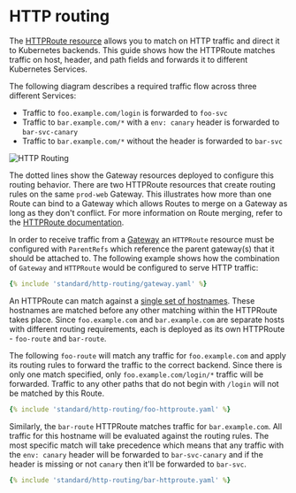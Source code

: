 # HTTP routing

The [HTTPRoute resource](/api-types/httproute) allows you to match on HTTP traffic and
direct it to Kubernetes backends. This guide shows how the HTTPRoute matches
traffic on host, header, and path fields and forwards it to different
Kubernetes Services.

The following diagram describes a required traffic flow across three different
Services:

- Traffic to `foo.example.com/login` is forwarded to `foo-svc`
- Traffic to `bar.example.com/*` with a `env: canary` header is forwarded
to `bar-svc-canary`
- Traffic to `bar.example.com/*` without the header is forwarded to `bar-svc`

![HTTP Routing](/images/http-routing.png)

The dotted lines show the Gateway resources deployed to configure this routing
behavior. There are two HTTPRoute resources that create routing rules on the
same `prod-web` Gateway. This illustrates how more than one Route can bind to a
Gateway which allows Routes to merge on a Gateway as long as they don't
conflict. For more information on Route merging, refer to the [HTTPRoute
documentation](/api-types/httproute#merging).

In order to receive traffic from a [Gateway][gateway] an `HTTPRoute` resource
must be configured with `ParentRefs` which reference the parent gateway(s) that it
should be attached to. The following example shows how the combination
of `Gateway` and `HTTPRoute` would be configured to serve HTTP traffic:

```yaml
{% include 'standard/http-routing/gateway.yaml' %}
```

An HTTPRoute can match against a [single set of hostnames][spec].
These hostnames are matched before any other matching within the HTTPRoute takes
place. Since `foo.example.com` and `bar.example.com` are separate hosts with
different routing requirements, each is deployed as its own HTTPRoute -
`foo-route` and `bar-route`.

The following `foo-route` will match any traffic for `foo.example.com` and apply
its routing rules to forward the traffic to the correct backend. Since there is
only one match specified, only `foo.example.com/login/*` traffic will be
forwarded. Traffic to any other paths that do not begin with `/login` will not
be matched by this Route.

```yaml
{% include 'standard/http-routing/foo-httproute.yaml' %}
```

Similarly, the `bar-route` HTTPRoute matches traffic for `bar.example.com`. All
traffic for this hostname will be evaluated against the routing rules. The most
specific match will take precedence which means that any traffic with the `env:
canary` header will be forwarded to `bar-svc-canary` and if the header is
missing or not `canary` then it'll be forwarded to `bar-svc`.

```yaml
{% include 'standard/http-routing/bar-httproute.yaml' %}
```

[gateway]: /reference/spec/#gateway.networking.k8s.io/v1.Gateway
[spec]: /reference/spec/#gateway.networking.k8s.io/v1.HTTPRouteSpec
[svc]:https://kubernetes.io/docs/concepts/services-networking/service/
